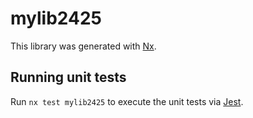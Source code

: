 # mylib2425

This library was generated with [Nx](https://nx.dev).

## Running unit tests

Run `nx test mylib2425` to execute the unit tests via [Jest](https://jestjs.io).
